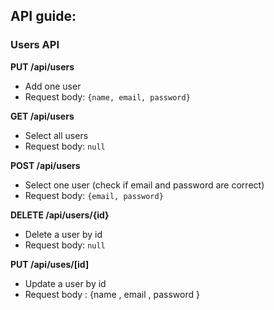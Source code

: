 ## API guide:

### Users API

**PUT /api/users**
* Add one user
* Request body: `{name, email, password}`

**GET /api/users**
* Select all users
* Request body: `null`

**POST /api/users**
* Select one user (check if email and password are correct)
* Request body: `{email, password}`

**DELETE /api/users/{id}**
* Delete a user by id
* Request body: `null`


**PUT  /api/uses/[id]**
* Update a user by id
* Request body : {name , email , password }
